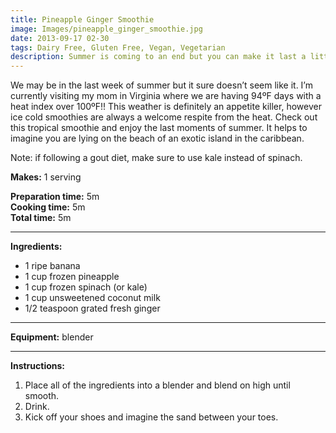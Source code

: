 ```yaml
---
title: Pineapple Ginger Smoothie
image: Images/pineapple_ginger_smoothie.jpg
date: 2013-09-17 02-30
tags: Dairy Free, Gluten Free, Vegan, Vegetarian
description: Summer is coming to an end but you can make it last a little bit longer with this tropical smoothie.
---
```

We may be in the last week of summer but it sure doesn’t seem like it. I’m currently visiting my mom in Virginia where we are having 94ºF days with a heat index over 100ºF!! This weather is definitely an appetite killer, however ice cold smoothies are always a welcome respite from the heat. Check out this tropical smoothie and enjoy the last moments of summer. It helps to imagine you are lying on the beach of an exotic island in the caribbean. 

Note: if following a gout diet, make sure to use kale instead of spinach.

**Makes:** 1 serving

**Preparation time:** 5m  
**Cooking time:** 5m  
**Total time:** 5m

---

**Ingredients:**

- 1 ripe banana
- 1 cup frozen pineapple
- 1 cup frozen spinach (or kale)
- 1 cup unsweetened coconut milk
- 1/2 teaspoon grated fresh ginger


---

**Equipment:** blender

---

**Instructions:**

1. Place all of the ingredients into a blender and blend on high until smooth.
1. Drink. 
1. Kick off your shoes and imagine the sand between your toes.

